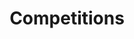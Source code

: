 ---
layout: posts_by_category
categories: Competitions
title: Competitions
permalink: /category/Competitions/
---